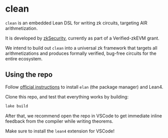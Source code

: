 # clean

`clean` is an embedded Lean DSL for writing zk circuits, targeting AIR arithmetization.

It is developed by [zkSecurity](https://zksecurity.xyz/), currently as part of a Verified-zkEVM grant.

We intend to build out `clean` into a universal zk framework that targets all arithmetizations and produces formally verified, bug-free circuits for the entire ecosystem.

## Using the repo

Follow [official instructions](https://lean-lang.org/lean4/doc/setup.html) to install `elan` (the package manager) and Lean4.

Clone this repo, and test that everything works by building:

```bash
lake build
```

After that, we recommend open the repo in VSCode to get immediate inline feedback from the compiler while writing theorems.

Make sure to install the `lean4` extension for VSCode!
